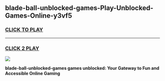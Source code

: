 
## blade-ball-unblocked-games-Play-Unblocked-Games-Online-y3vf5
<h3>
<a href="https://premium76.site?title=blade-ball-unblocked-games&ref=24A">CLICK TO PLAY</a></h3>
<hr>

<h3>
<a href="https://premium76.site?title=blade-ball-unblocked-games&ref=24A">CLICK 2 PLAY</a>
  
</h3>

<a href="https://premium76.site?title=blade-ball-unblocked-games&ref=24A"><img src="https://clearcache.store/games.png"></a>


**blade-ball-unblocked-games games unblocked: Your Gateway to Fun and Accessible Online Gaming**
